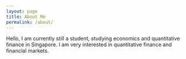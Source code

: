 ```yaml
---
layout: page
title: About Me
permalink: /about/
---
```



Hello, I am currently still a student, studying economics and quantitative finance in Singapore. I am very interested in quantitative finance and financial markets.

